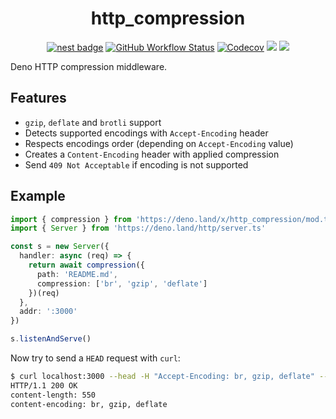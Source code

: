 <div align="center">

# http_compression

[![nest badge][nest-badge]](https://nest.land/package/compression) [![GitHub Workflow Status][gh-actions-img]][github-actions]
[![Codecov][cov-badge]][cov] [![][docs-badge]][docs] [![][code-quality-img]][code-quality]

</div>

Deno HTTP compression middleware.

## Features

- `gzip`, `deflate` and `brotli` support
- Detects supported encodings with `Accept-Encoding` header
- Respects encodings order (depending on `Accept-Encoding` value)
- Creates a `Content-Encoding` header with applied compression
- Send `409 Not Acceptable` if encoding is not supported

## Example

```ts
import { compression } from 'https://deno.land/x/http_compression/mod.ts'
import { Server } from 'https://deno.land/http/server.ts'

const s = new Server({
  handler: async (req) => {
    return await compression({
      path: 'README.md',
      compression: ['br', 'gzip', 'deflate']
    })(req)
  },
  addr: ':3000'
})

s.listenAndServe()
```

Now try to send a `HEAD` request with `curl`:

```sh
$ curl localhost:3000 --head -H "Accept-Encoding: br, gzip, deflate" --compressed
HTTP/1.1 200 OK
content-length: 550
content-encoding: br, gzip, deflate
```

[docs-badge]: https://img.shields.io/github/v/release/deno-libs/http_compression?label=Docs&logo=deno&style=for-the-badge&color=black
[docs]: https://doc.deno.land/https/deno.land/x/http_compression/mod.ts
[gh-actions-img]: http://img.shields.io/github/actions/workflow/status/deno-libs/http_compression/main.yml?branch=master&style=for-the-badge&logo=github&label=&color=black
[github-actions]: https://github.com/deno-libs/http_compression/actions
[cov]: https://coveralls.io/github/deno-libs/http_compression
[cov-badge]: https://img.shields.io/coveralls/github/deno-libs/http_compression?style=for-the-badge&color=black
[nest-badge]: https://img.shields.io/badge/publushed%20on-nest.land-black?style=for-the-badge
[code-quality-img]: https://img.shields.io/codefactor/grade/github/deno-libs/http_compression?style=for-the-badge&color=black
[code-quality]: https://www.codefactor.io/repository/github/deno-libs/http_compression
